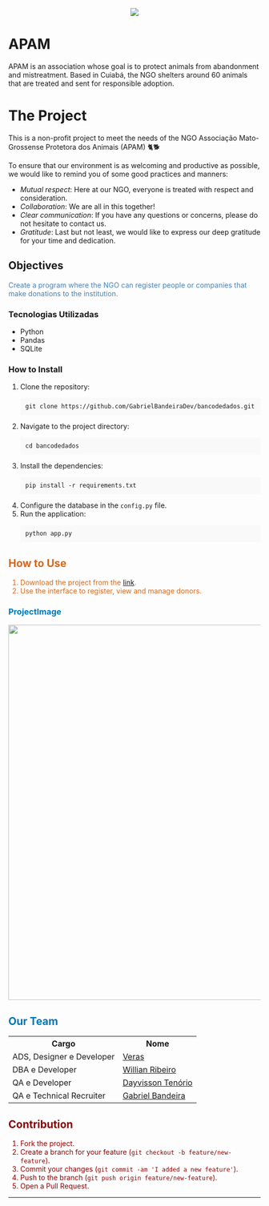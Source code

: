 <p align="center">
  <img src="https://github.com/user-attachments/assets/d5ca79da-a0ef-462b-93f3-8bf87e063a7b" />
</p>

# APAM
APAM is an association whose goal is to protect animals from abandonment and mistreatment. Based in Cuiabá, the NGO shelters around 60 animals that are treated and sent for responsible adoption.

# The Project

This is a non-profit project to meet the needs of the NGO Associação Mato-Grossense Protetora dos Animais (APAM) 🐈🐕

To ensure that our environment is as welcoming and productive as possible, we would like to remind you of some good practices and manners:

* _Mutual respect_: Here at our NGO, everyone is treated with respect and consideration.
* _Collaboration_: We are all in this together!
* _Clear communication_: If you have any questions or concerns, please do not hesitate to contact us.
* _Gratitude_: Last but not least, we would like to express our deep gratitude for your time and dedication.

## Objectives

<p style="color: #4682B4;">Create a program where the NGO can register people or companies that make donations to the institution.</p>

### Tecnologias Utilizadas
* Python
* Pandas
* SQLite

### How to Install
<ol>
  <li>Clone the repository:
    <pre style="background-color: #f9f9f9; padding: 10px;"><code>git clone https://github.com/GabrielBandeiraDev/bancodedados.git</code></pre>
  </li>
  <li>Navigate to the project directory:
    <pre style="background-color: #f9f9f9; padding: 10px;"><code>cd bancodedados</code></pre>
  </li>
  <li>Install the dependencies:
    <pre style="background-color: #f9f9f9; padding: 10px;"><code>pip install -r requirements.txt</code></pre>
  </li>
  <li>Configure the database in the <code>config.py</code> file.</li>
  <li>Run the application:
    <pre style="background-color: #f9f9f9; padding: 10px;"><code>python app.py</code></pre>
  </li>
</ol>

<h2 style="color: #D2691E;">How to Use</h2>
<ol style="color: #D2691E;">
  <li>Download the project from the <a href="https://drive.google.com/drive/folders/1j-0z0R6_HqXRs9ddUQeZsDVP7neyl2n0">link</a>.</li>
  <li>Use the interface to register, view and manage donors.</li>
</ol>
<h3 style="color: #0077B5;"> ProjectImage</h3>
<p align="center">
  <img src="https://github.com/user-attachments/assets/07a4e9b3-ff32-4a2a-9465-c1b856ab84be" style="width: 750px;"/>
</p>

<h2 style="color: #0077B5;">Our Team</h2>
<div align="center">
  <table style="margin-left: auto; margin-right: auto;">
    <tr>
      <th style="text-align: center;">Cargo</th>
      <th style="text-align: center;">Nome</th>
    </tr>
    <tr>
      <td>ADS, Designer e Developer</td>
      <td><a href="https://www.linkedin.com/in/veras-d/">Veras</a></td>
    </tr>
    <tr>
      <td>DBA e Developer</td>
      <td><a href="https://www.linkedin.com/in/willianrsantos/">Willian Ribeiro</a></td>
    </tr>
    <tr>
      <td>QA e Developer</td>
      <td><a href="https://www.linkedin.com/in/dayvisson-tenorio/">Dayvisson Tenório</a></td>
    </tr>
    <tr>
      <td>QA e Technical Recruiter</td>
      <td><a href="https://www.linkedin.com/in/gabriel-bandeira-macedo-a2107a139/">Gabriel Bandeira</a></td>
    </tr>
  </table>
  
</div> 
<h2 style="color: #8B0000;">Contribution</h2>
<ol style="color: #8B0000;">
  <li>Fork the project.</li>
  <li>Create a branch for your feature (<code>git checkout -b feature/new-feature</code>).</li>
  <li>Commit your changes (<code>git commit -am 'I added a new feature'</code>).</li>
  <li>Push to the branch (<code>git push origin feature/new-feature</code>).</li>
  <li>Open a Pull Request.</li>
</ol>

<hr>
